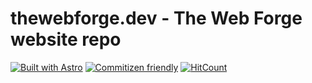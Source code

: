 # thewebforge.dev - The Web Forge website repo
[![Built with Astro](https://astro.badg.es/v1/built-with-astro/small.svg)](https://astro.build)
[![Commitizen friendly](https://img.shields.io/badge/commitizen-friendly-brightgreen.svg)](https://commitizen.github.io/cz-cli/)
[![HitCount](  https://img.shields.io/endpoint?url=https%3A%2F%2Fhits.dwyl.com%2Fthewebforge%2Fthewebforge.dev.json%3Fcolor%3Dgren
)](http://hits.dwyl.com/thewebforge/thewebforge.dev)
